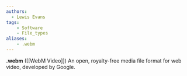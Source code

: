 ```yaml
---
authors:
  - Lewis Evans
tags:
    - Software
    - File_types
aliases:
    - .webm
---
```

**.webm** ([[WebM Video]]) An open, royalty-free media file format for web video, developed by Google.
